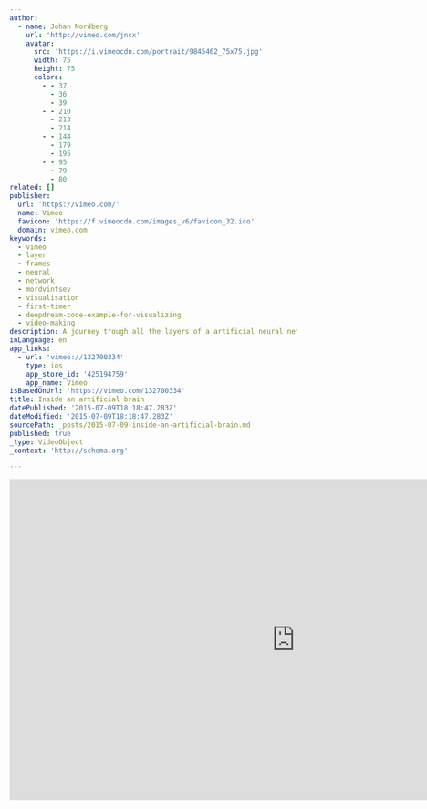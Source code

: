 ```yaml
---
author:
  - name: Johan Nordberg
    url: 'http://vimeo.com/jncx'
    avatar:
      src: 'https://i.vimeocdn.com/portrait/9845462_75x75.jpg'
      width: 75
      height: 75
      colors:
        - - 37
          - 36
          - 39
        - - 210
          - 213
          - 214
        - - 144
          - 179
          - 195
        - - 95
          - 79
          - 80
related: []
publisher:
  url: 'https://vimeo.com/'
  name: Vimeo
  favicon: 'https://f.vimeocdn.com/images_v6/favicon_32.ico'
  domain: vimeo.com
keywords:
  - vimeo
  - layer
  - frames
  - neural
  - network
  - mordvintsev
  - visualisation
  - first-timer
  - deepdream-code-example-for-visualizing
  - video-making
description: A journey trough all the layers of a artificial neural network. This video is made using a visualisation technique applied to a neural network trained to recognise a broad range of images. Each frame is recursively fed back to the network starting with a frame of random noise.
inLanguage: en
app_links:
  - url: 'vimeo://132700334'
    type: ios
    app_store_id: '425194759'
    app_name: Vimeo
isBasedOnUrl: 'https://vimeo.com/132700334'
title: Inside an artificial brain
datePublished: '2015-07-09T18:18:47.283Z'
dateModified: '2015-07-09T18:18:47.283Z'
sourcePath: _posts/2015-07-09-inside-an-artificial-brain.md
published: true
_type: VideoObject
_context: 'http://schema.org'

---
```

<iframe src="https://cdn.embedly.com/widgets/media.html?src=https%3A%2F%2Fplayer.vimeo.com%2Fvideo%2F132700334&amp;url=https%3A%2F%2Fvimeo.com%2F132700334&amp;image=http%3A%2F%2Fi.vimeocdn.com%2Fvideo%2F525472954_1280.jpg&amp;key=b7d04c9b404c499eba89ee7072e1c4f7&amp;type=text%2Fhtml&amp;schema=vimeo" width="1000" height="563" scrolling="no" frameborder="0" allowfullscreen="allowfullscreen" style=""></iframe>
